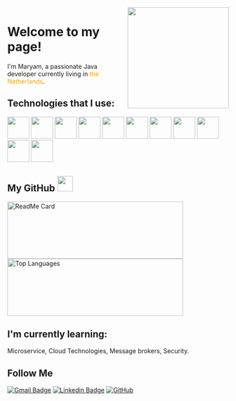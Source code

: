 <img align='right' src="https://media.giphy.com/media/ieyl9zmCjO4b4t6qoY/giphy.gif" width="230" >

<h1>Welcome to my page!</h1>
    <p>I'm Maryam, a passionate Java developer currently living in <span style="color: orange;">the Netherlands</span>.</p>

## Technologies that I use:

<p>
  <img height="50" src="https://user-images.githubusercontent.com/25181517/117201156-9a724800-adec-11eb-9a9d-3cd0f67da4bc.png" >
   <img height="50" src="https://user-images.githubusercontent.com/25181517/117201470-f6d56780-adec-11eb-8f7c-e70e376cfd07.png">
   <img height="50" src="https://user-images.githubusercontent.com/25181517/183891303-41f257f8-6b3d-487c-aa56-c497b880d0fb.png">
  <img height="50" src="https://user-images.githubusercontent.com/25181517/192108372-f71d70ac-7ae6-4c0d-8395-51d8870c2ef0.png"> 
  <img height="50" src="https://user-images.githubusercontent.com/25181517/192107858-fe19f043-c502-4009-8c47-476fc89718ad.png">
  <img height="50" src="https://user-images.githubusercontent.com/25181517/192108890-200809d1-439c-4e23-90d3-b090cf9a4eea.png">
  <img height="50" src="https://user-images.githubusercontent.com/25181517/117207242-07d5a700-adf4-11eb-975e-be04e62b984b.png">
  <img height="50" src="https://user-images.githubusercontent.com/25181517/117207493-49665200-adf4-11eb-808e-a9c0fcc2a0a0.png">
  <img height="50" src="https://user-images.githubusercontent.com/25181517/183892181-ad32b69e-3603-418c-b8e7-99e976c2a784.png">
  <img height="50" src="https://user-images.githubusercontent.com/25181517/117533873-484d4480-afef-11eb-9fad-67c8605e3592.png">
  <img height="50" src="https://user-images.githubusercontent.com/25181517/183896128-ec99105a-ec1a-4d85-b08b-1aa1620b2046.png">
</p>

  <!-- GitHub section -->

## My GitHub <img src = "https://i.pinimg.com/originals/65/c4/f4/65c4f452571be1261e9c623f7da488ac.gif" width = 35px>

<div>
  <a href="https://github.com/maryammokhtari/school-app">
    <img align="center" src="https://github-readme-stats.vercel.app/api/pin/?username=maryammokhtari&repo=school-app" alt="ReadMe Card" height="130px" width="400px" />
  </a>
  <img align="center" src="https://github-readme-stats.vercel.app/api/top-langs?username=maryammokhtari&langs_count=10&show_icons=true&locale=en&layout=compact&theme=light" alt="Top Languages" height="130px" width="400px" />
</div>


<!-- GitHub section: END -->

## I'm currently learning:
Microservice, Cloud Technologies, Message brokers, Security. 


## Follow Me

[![Gmail Badge](https://img.shields.io/badge/-maryam.mokhtari.f@gmail.com-c14438?style=flat-square&logo=Gmail&logoColor=white&link=mailto:maryam.mokhtari.f@gmail.com)](mailto:maryam.mokhtari.f@gmail.com)
[![Linkedin Badge](https://img.shields.io/badge/-Maryam_Mokhtarifar-blue?style=flat-square&logo=Linkedin&logoColor=white&link=https://www.linkedin.com/in/maryam-mokhtarifar/)](https://www.linkedin.com/in/maryam-mokhtarifar/)
[![GitHub](https://img.shields.io/badge/-GitHub-181717?style=flat-square&logo=github&logoColor=white&link=https://github.com/maryammokhtari/)](https://github.com/maryammokhtari/)

